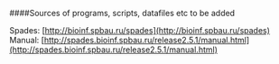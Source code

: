 
####Sources of programs, scripts, datafiles etc to be added


Spades: [http://bioinf.spbau.ru/spades](http://bioinf.spbau.ru/spades)  
Manual: [http://spades.bioinf.spbau.ru/release2.5.1/manual.html](http://spades.bioinf.spbau.ru/release2.5.1/manual.html)
